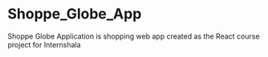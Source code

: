 # Shoppe_Globe_App



Shoppe Globe Application is shopping web app created as the React course project for Internshala